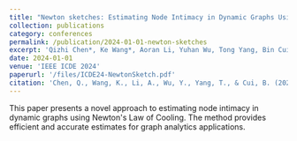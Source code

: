 ```yaml
---
title: "Newton sketches: Estimating Node Intimacy in Dynamic Graphs Using Newton's Law of Cooling"
collection: publications
category: conferences
permalink: /publication/2024-01-01-newton-sketches
excerpt: 'Qizhi Chen*, Ke Wang*, Aoran Li, Yuhan Wu, Tong Yang, Bin Cui.'
date: 2024-01-01
venue: 'IEEE ICDE 2024'
paperurl: '/files/ICDE24-NewtonSketch.pdf'
citation: 'Chen, Q., Wang, K., Li, A., Wu, Y., Yang, T., & Cui, B. (2024). Newton sketches: Estimating Node Intimacy in Dynamic Graphs Using Newton&apos;s Law of Cooling. <i>IEEE ICDE 2024</i>.'
---
```

This paper presents a novel approach to estimating node intimacy in dynamic graphs using Newton's Law of Cooling. The method provides efficient and accurate estimates for graph analytics applications. 